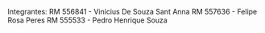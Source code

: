 Integrantes:
RM 556841 - Vinícius De Souza Sant Anna
RM 557636 - Felipe Rosa Peres
RM 555533 - Pedro Henrique Souza 

